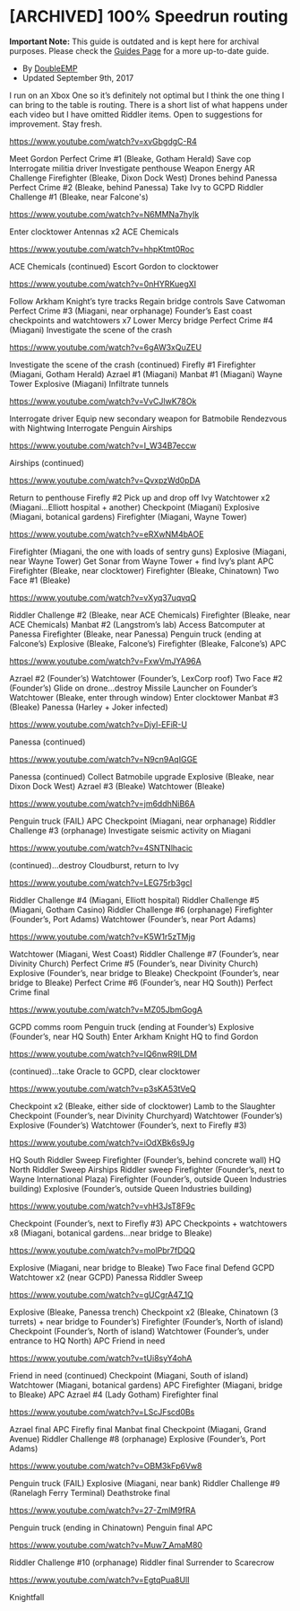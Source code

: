 # [ARCHIVED] 100% Speedrun routing
**Important Note:** This guide is outdated and is kept here for archival purposes. Please check the [Guides Page](/guides) for a more up-to-date guide.

- By [DoubleEMP](https://www.speedrun.com/user/DoubleEMP)
- Updated September 9th, 2017

I run on an Xbox One so it’s definitely not optimal but I think the one thing I can bring to the table is routing. There is a short list of what happens under each video but I have omitted Riddler items. Open to suggestions for improvement. Stay fresh.

https://www.youtube.com/watch?v=xvGbgdgC-R4

Meet Gordon
Perfect Crime #1 (Bleake, Gotham Herald)
Save cop
Interrogate militia driver
Investigate penthouse
Weapon Energy AR Challenge
Firefighter (Bleake, Dixon Dock West)
Drones behind Panessa
Perfect Crime #2 (Bleake, behind Panessa)
Take Ivy to GCPD
Riddler Challenge #1 (Bleake, near Falcone's)



https://www.youtube.com/watch?v=N6MMNa7hyIk

Enter clocktower
Antennas x2
ACE Chemicals



https://www.youtube.com/watch?v=hhpKtmt0Roc

ACE Chemicals (continued)
Escort Gordon to clocktower



https://www.youtube.com/watch?v=0nHYRKuegXI

Follow Arkham Knight’s tyre tracks
Regain bridge controls
Save Catwoman
Perfect Crime #3 (Miagani, near orphanage)
Founder’s East coast checkpoints and watchtowers x7
Lower Mercy bridge
Perfect Crime #4 (Miagani)
Investigate the scene of the crash



https://www.youtube.com/watch?v=6gAW3xQuZEU

Investigate the scene of the crash (continued)
Firefly #1
Firefighter (Miagani, Gotham Herald)
Azrael #1 (Miagani)
Manbat #1 (Miagani)
Wayne Tower
Explosive (Miagani)
Infiltrate tunnels



https://www.youtube.com/watch?v=VvCJlwK78Ok

Interrogate driver
Equip new secondary weapon for Batmobile
Rendezvous with Nightwing
Interrogate Penguin
Airships



https://www.youtube.com/watch?v=I_W34B7eccw

Airships (continued)



https://www.youtube.com/watch?v=QvxpzWd0pDA

Return to penthouse
Firefly #2
Pick up and drop off Ivy
Watchtower x2 (Miagani…Elliott hospital + another)
Checkpoint (Miagani)
Explosive (Miagani, botanical gardens)
Firefighter (Miagani, Wayne Tower)



https://www.youtube.com/watch?v=eRXwNM4bAOE

Firefighter (Miagani, the one with loads of sentry guns)
Explosive (Miagani, near Wayne Tower)
Get Sonar from Wayne Tower + find Ivy’s plant
APC
Firefighter (Bleake, near clocktower)
Firefighter (Bleake, Chinatown)
Two Face #1 (Bleake)



https://www.youtube.com/watch?v=vXyq37uqvqQ

Riddler Challenge #2 (Bleake, near ACE Chemicals)
Firefighter (Bleake, near ACE Chemicals)
Manbat #2 (Langstrom’s lab)
Access Batcomputer at Panessa
Firefighter (Bleake, near Panessa)
Penguin truck (ending at Falcone’s)
Explosive (Bleake, Falcone’s)
Firefighter (Bleake, Falcone’s)
APC



https://www.youtube.com/watch?v=FxwVmJYA96A

Azrael #2 (Founder’s)
Watchtower (Founder’s, LexCorp roof)
Two Face #2 (Founder’s)
Glide on drone…destroy Missile Launcher on Founder’s
Watchtower (Bleake, enter through window)
Enter clocktower
Manbat #3 (Bleake)
Panessa (Harley + Joker infected)



https://www.youtube.com/watch?v=Djyl-EFiR-U

Panessa (continued)



https://www.youtube.com/watch?v=N9cn9AqIGGE

Panessa (continued)
Collect Batmobile upgrade
Explosive (Bleake, near Dixon Dock West)
Azrael #3 (Bleake)
Watchtower (Bleake)



https://www.youtube.com/watch?v=jm6ddhNiB6A

Penguin truck (FAIL)
APC
Checkpoint (Miagani, near orphanage)
Riddler Challenge #3 (orphanage)
Investigate seismic activity on Miagani



https://www.youtube.com/watch?v=4SNTNlhacic

(continued)…destroy Cloudburst, return to Ivy



https://www.youtube.com/watch?v=LEG75rb3gcI

Riddler Challenge #4 (Miagani, Elliott hospital)
Riddler Challenge #5 (Miagani, Gotham Casino)
Riddler Challenge #6 (orphanage)
Firefighter (Founder’s, Port Adams)
Watchtower (Founder’s, near Port Adams)



https://www.youtube.com/watch?v=K5W1r5zTMjg

Watchtower (Miagani, West Coast)
Riddler Challenge #7 (Founder’s, near Divinity Church)
Perfect Crime #5 (Founder’s, near Divinity Church)
Explosive (Founder’s, near bridge to Bleake)
Checkpoint (Founder’s, near bridge to Bleake)
Perfect Crime #6 (Founder’s, near HQ South))
Perfect Crime final



https://www.youtube.com/watch?v=MZ05JbmGogA

GCPD comms room
Penguin truck (ending at Founder’s)
Explosive (Founder’s, near HQ South)
Enter Arkham Knight HQ to find Gordon



https://www.youtube.com/watch?v=IQ6nwR9ILDM

(continued)…take Oracle to GCPD, clear clocktower



https://www.youtube.com/watch?v=p3sKA53tVeQ

Checkpoint x2 (Bleake, either side of clocktower)
Lamb to the Slaughter
Checkpoint (Founder’s, near Divinity Churchyard)
Watchtower (Founder’s)
Explosive (Founder’s)
Watchtower (Founder’s, next to Firefly #3)



https://www.youtube.com/watch?v=iOdXBk6s9Jg

HQ South Riddler Sweep
Firefighter (Founder’s, behind concrete wall)
HQ North Riddler Sweep
Airships Riddler sweep
Firefighter (Founder’s, next to Wayne International Plaza)
Firefighter (Founder’s, outside Queen Industries building)
Explosive (Founder’s, outside Queen Industries building)



https://www.youtube.com/watch?v=vhH3JsT8F9c

Checkpoint (Founder’s, next to Firefly #3)
APC
Checkpoints + watchtowers x8 (Miagani, botanical gardens…near bridge to Bleake)



https://www.youtube.com/watch?v=molPbr7fDQQ

Explosive (Miagani, near bridge to Bleake)
Two Face final
Defend GCPD
Watchtower x2 (near GCPD)
Panessa Riddler Sweep



https://www.youtube.com/watch?v=gUCgrA47_1Q

Explosive (Bleake, Panessa trench)
Checkpoint x2 (Bleake, Chinatown (3 turrets) + near bridge to Founder’s)
Firefighter (Founder’s, North of island)
Checkpoint (Founder’s, North of island)
Watchtower (Founder’s, under entrance to HQ North)
APC
Friend in need



https://www.youtube.com/watch?v=tUi8syY4ohA

Friend in need (continued)
Checkpoint (Miagani, South of island)
Watchtower (Miagani, botanical gardens)
APC
Firefighter (Miagani, bridge to Bleake)
APC
Azrael #4 (Lady Gotham)
Firefighter final



https://www.youtube.com/watch?v=LScJFscd0Bs

Azrael final
APC
Firefly final
Manbat final
Checkpoint (Miagani, Grand Avenue)
Riddler Challenge #8 (orphanage)
Explosive (Founder’s, Port Adams)



https://www.youtube.com/watch?v=OBM3kFp6Vw8

Penguin truck (FAIL)
Explosive (Miagani, near bank)
Riddler Challenge #9 (Ranelagh Ferry Terminal)
Deathstroke final



https://www.youtube.com/watch?v=27-ZmlM9fRA

Penguin truck (ending in Chinatown)
Penguin final
APC



https://www.youtube.com/watch?v=Muw7_AmaM80

Riddler Challenge #10 (orphanage)
Riddler final
Surrender to Scarecrow



https://www.youtube.com/watch?v=EgtqPua8UlI

Knightfall